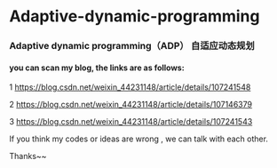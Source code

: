 # Adaptive-dynamic-programming
### Adaptive dynamic programming（ADP） 自适应动态规划

#### you can scan my blog, the links are as follows:

1 https://blog.csdn.net/weixin_44231148/article/details/107241548

2 https://blog.csdn.net/weixin_44231148/article/details/107146379

3 https://blog.csdn.net/weixin_44231148/article/details/107241543

If you think my codes or ideas are wrong , we can talk with each other.

Thanks~~
